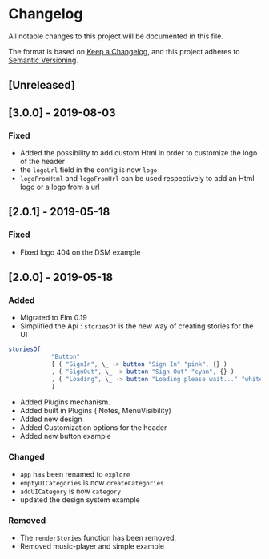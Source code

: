 # Changelog
All notable changes to this project will be documented in this file.

The format is based on [Keep a Changelog](https://keepachangelog.com/en/1.0.0/),
and this project adheres to [Semantic Versioning](https://semver.org/spec/v2.0.0.html).

## [Unreleased]
## [3.0.0] - 2019-08-03
### Fixed
- Added the possibility to add custom Html in order to customize the logo of the header
- the `logoUrl` field in the config is now  `logo`
- `logoFromHtml` and `logoFromUrl` can be used respectively to add an Html logo or a logo from a url

## [2.0.1] - 2019-05-18
### Fixed
- Fixed logo 404 on the DSM example

## [2.0.0] - 2019-05-18
### Added
- Migrated to Elm 0.19
- Simplified the Api : `storiesOf` is the new way of creating stories for the UI
```elm
storiesOf
            "Button"
            [ ( "SignIn", \_ -> button "Sign In" "pink", {} )
            , ( "SignOut", \_ -> button "Sign Out" "cyan", {} )
            , ( "Loading", \_ -> button "Loading please wait..." "white", {} )
            ]
 ```

- Added Plugins mechanism.
- Added built in Plugins ( Notes, MenuVisibility)
- Added new design
- Added Customization options for the header
- Added new  button example

### Changed
- `app` has been renamed to `explore`
- `emptyUICategories` is now  `createCategories`
- `addUICategory` is now `category`
- updated the design system example

### Removed
- The `renderStories` function has been removed.  
- Removed music-player and simple example
